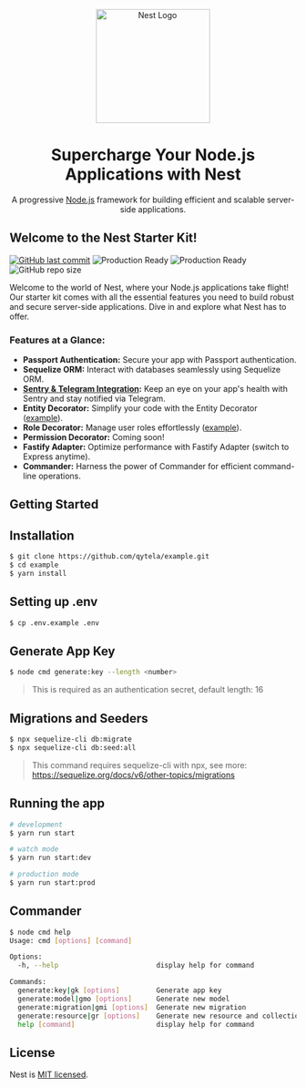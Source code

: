 <p align="center">
  <a href="http://nestjs.com/" target="blank"><img src="https://nestjs.com/img/logo-small.svg" width="200" alt="Nest Logo" /></a>
</p>

<div align="center">
  <h1>Supercharge Your Node.js Applications with Nest</h1>
  <p>A progressive <a href="http://nodejs.org" target="_blank">Node.js</a> framework for building efficient and scalable server-side applications.</p>
</div>

## Welcome to the Nest Starter Kit!

[![GitHub last commit](https://img.shields.io/github/last-commit/qytela/nest-example.svg)](https://github.com/qytela/nest-example/commits/1.x)
![Production Ready](https://img.shields.io/badge/production-ready-brightgreen.svg)
![Production Ready](https://img.shields.io/badge/maintained-yes-brightgreen.svg)
![GitHub repo size](https://img.shields.io/github/repo-size/qytela/nest-example.svg)

Welcome to the world of Nest, where your Node.js applications take flight! Our starter kit comes with all the essential features you need to build robust and secure server-side applications. Dive in and explore what Nest has to offer.

### Features at a Glance:

- **Passport Authentication:** Secure your app with Passport authentication.
- **Sequelize ORM:** Interact with databases seamlessly using Sequelize ORM.
- **[Sentry & Telegram Integration](https://github.com/qytela/nest-example/blob/main/SENTRY.md):** Keep an eye on your app's health with Sentry and stay notified via Telegram.
- **Entity Decorator:** Simplify your code with the Entity Decorator ([example](https://github.com/qytela/nest-example/blob/e8a119c27e671a720ad24768c9a76c1714922c17/src/modules/books/books.controller.ts#L24)).
- **Role Decorator:** Manage user roles effortlessly ([example](https://github.com/qytela/nest-example/blob/e8a119c27e671a720ad24768c9a76c1714922c17/src/modules/users/users.controller.ts#L22)).
- **Permission Decorator:** Coming soon!
- **Fastify Adapter:** Optimize performance with Fastify Adapter (switch to Express anytime).
- **Commander:** Harness the power of Commander for efficient command-line operations.

## Getting Started

## Installation

```bash
$ git clone https://github.com/qytela/example.git
$ cd example
$ yarn install
```

## Setting up .env

```bash
$ cp .env.example .env
```

## Generate App Key

```bash
$ node cmd generate:key --length <number>
```

> This is required as an authentication secret, default length: 16

## Migrations and Seeders

```bash
$ npx sequelize-cli db:migrate
$ npx sequelize-cli db:seed:all
```

> This command requires sequelize-cli with npx, see more: https://sequelize.org/docs/v6/other-topics/migrations

## Running the app

```bash
# development
$ yarn run start

# watch mode
$ yarn run start:dev

# production mode
$ yarn run start:prod
```

## Commander

```bash
$ node cmd help
Usage: cmd [options] [command]

Options:
  -h, --help                        display help for command

Commands:
  generate:key|gk [options]         Generate app key
  generate:model|gmo [options]      Generate new model
  generate:migration|gmi [options]  Generate new migration
  generate:resource|gr [options]    Generate new resource and collection
  help [command]                    display help for command
```

## License

Nest is [MIT licensed](LICENSE).

